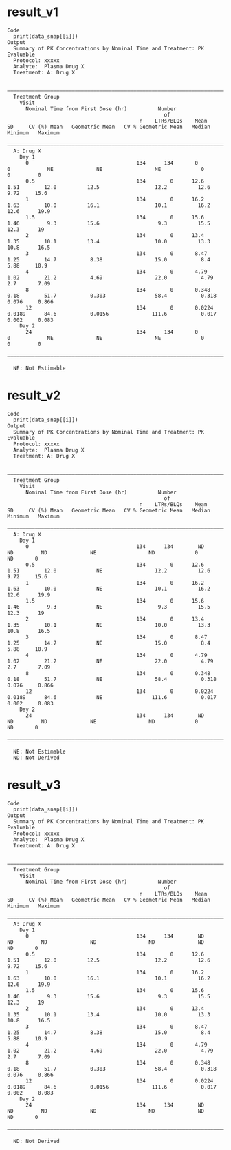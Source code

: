 # result_v1

    Code
      print(data_snap[[i]])
    Output
      Summary of PK Concentrations by Nominal Time and Treatment: PK Evaluable
      Protocol: xxxxx
      Analyte:  Plasma Drug X
      Treatment: A: Drug X
      
      ————————————————————————————————————————————————————————————————————————————————————————————————————————————————————————————————————————————————————————————
      Treatment Group                                                                                                                                             
        Visit                                                                                                                                                     
          Nominal Time from First Dose (hr)          Number                                                                                                       
                                                       of                                                                                                         
                                               n    LTRs/BLQs    Mean       SD     CV (%) Mean   Geometric Mean   CV % Geometric Mean   Median   Minimum   Maximum
      ————————————————————————————————————————————————————————————————————————————————————————————————————————————————————————————————————————————————————————————
      A: Drug X                                                                                                                                                   
        Day 1                                                                                                                                                     
          0                                   134      134       0        0            NE              NE                 NE             0        0         0     
          0.5                                 134        0      12.6      1.51        12.0          12.5                  12.2          12.6      9.72     15.6   
          1                                   134        0      16.2      1.63        10.0          16.1                  10.1          16.2     12.6      19.9   
          1.5                                 134        0      15.6      1.46         9.3          15.6                   9.3          15.5     12.3      19     
          2                                   134        0      13.4      1.35        10.1          13.4                  10.0          13.3     10.8      16.5   
          3                                   134        0       8.47     1.25        14.7           8.38                 15.0           8.4      5.88     10.9   
          4                                   134        0       4.79     1.02        21.2           4.69                 22.0           4.79     2.7       7.09  
          8                                   134        0       0.348    0.18        51.7           0.303                58.4           0.318    0.076     0.866 
          12                                  134        0       0.0224   0.0189      84.6           0.0156              111.6           0.017    0.002     0.083 
        Day 2                                                                                                                                                     
          24                                  134      134       0        0            NE              NE                 NE             0        0         0     
      ————————————————————————————————————————————————————————————————————————————————————————————————————————————————————————————————————————————————————————————
      
      NE: Not Estimable

# result_v2

    Code
      print(data_snap[[i]])
    Output
      Summary of PK Concentrations by Nominal Time and Treatment: PK Evaluable
      Protocol: xxxxx
      Analyte:  Plasma Drug X
      Treatment: A: Drug X
      
      ————————————————————————————————————————————————————————————————————————————————————————————————————————————————————————————————————————————————————————————
      Treatment Group                                                                                                                                             
        Visit                                                                                                                                                     
          Nominal Time from First Dose (hr)          Number                                                                                                       
                                                       of                                                                                                         
                                               n    LTRs/BLQs    Mean       SD     CV (%) Mean   Geometric Mean   CV % Geometric Mean   Median   Minimum   Maximum
      ————————————————————————————————————————————————————————————————————————————————————————————————————————————————————————————————————————————————————————————
      A: Drug X                                                                                                                                                   
        Day 1                                                                                                                                                     
          0                                   134      134        ND        ND         ND              NE                 ND             0         ND       0     
          0.5                                 134        0      12.6      1.51        12.0             NE                 12.2          12.6      9.72     15.6   
          1                                   134        0      16.2      1.63        10.0             NE                 10.1          16.2     12.6      19.9   
          1.5                                 134        0      15.6      1.46         9.3             NE                  9.3          15.5     12.3      19     
          2                                   134        0      13.4      1.35        10.1             NE                 10.0          13.3     10.8      16.5   
          3                                   134        0       8.47     1.25        14.7             NE                 15.0           8.4      5.88     10.9   
          4                                   134        0       4.79     1.02        21.2             NE                 22.0           4.79     2.7       7.09  
          8                                   134        0       0.348    0.18        51.7             NE                 58.4           0.318    0.076     0.866 
          12                                  134        0       0.0224   0.0189      84.6             NE                111.6           0.017    0.002     0.083 
        Day 2                                                                                                                                                     
          24                                  134      134        ND        ND         ND              NE                 ND             0         ND       0     
      ————————————————————————————————————————————————————————————————————————————————————————————————————————————————————————————————————————————————————————————
      
      NE: Not Estimable
      ND: Not Derived

# result_v3

    Code
      print(data_snap[[i]])
    Output
      Summary of PK Concentrations by Nominal Time and Treatment: PK Evaluable
      Protocol: xxxxx
      Analyte:  Plasma Drug X
      Treatment: A: Drug X
      
      ————————————————————————————————————————————————————————————————————————————————————————————————————————————————————————————————————————————————————————————
      Treatment Group                                                                                                                                             
        Visit                                                                                                                                                     
          Nominal Time from First Dose (hr)          Number                                                                                                       
                                                       of                                                                                                         
                                               n    LTRs/BLQs    Mean       SD     CV (%) Mean   Geometric Mean   CV % Geometric Mean   Median   Minimum   Maximum
      ————————————————————————————————————————————————————————————————————————————————————————————————————————————————————————————————————————————————————————————
      A: Drug X                                                                                                                                                   
        Day 1                                                                                                                                                     
          0                                   134      134        ND        ND         ND              ND                 ND              ND       ND       0     
          0.5                                 134        0      12.6      1.51        12.0          12.5                  12.2          12.6      9.72     15.6   
          1                                   134        0      16.2      1.63        10.0          16.1                  10.1          16.2     12.6      19.9   
          1.5                                 134        0      15.6      1.46         9.3          15.6                   9.3          15.5     12.3      19     
          2                                   134        0      13.4      1.35        10.1          13.4                  10.0          13.3     10.8      16.5   
          3                                   134        0       8.47     1.25        14.7           8.38                 15.0           8.4      5.88     10.9   
          4                                   134        0       4.79     1.02        21.2           4.69                 22.0           4.79     2.7       7.09  
          8                                   134        0       0.348    0.18        51.7           0.303                58.4           0.318    0.076     0.866 
          12                                  134        0       0.0224   0.0189      84.6           0.0156              111.6           0.017    0.002     0.083 
        Day 2                                                                                                                                                     
          24                                  134      134        ND        ND         ND              ND                 ND              ND       ND       0     
      ————————————————————————————————————————————————————————————————————————————————————————————————————————————————————————————————————————————————————————————
      
      ND: Not Derived

